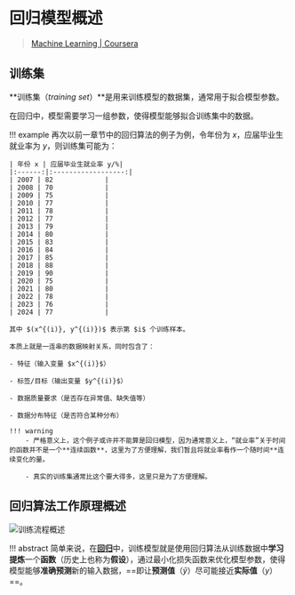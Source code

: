 # 回归模型概述

> [Machine Learning | Coursera](https://www.coursera.org/specializations/machine-learning-introduction)

## 训练集

**训练集（*training set*）**是用来训练模型的数据集，通常用于拟合模型参数。

在回归中，模型需要学习一组参数，使得模型能够拟合训练集中的数据。

!!! example
    再次以前一章节中的回归算法的例子为例，令年份为 $x$，应届毕业生就业率为 $y$，则训练集可能为：

    | 年份 x | 应届毕业生就业率 y/%|
    |:------:|:------------------:|
    | 2007 | 82             |
    | 2008 | 70             |
    | 2009 | 75             |
    | 2010 | 77             |
    | 2011 | 78             |
    | 2012 | 77             |
    | 2013 | 79             |
    | 2014 | 80             |
    | 2015 | 83             |
    | 2016 | 84             |
    | 2017 | 85             |
    | 2018 | 88             |
    | 2019 | 90             |
    | 2020 | 75             |
    | 2021 | 80             |
    | 2022 | 78             |
    | 2023 | 76             |
    | 2024 | 77             |

    其中 $(x^{(i)}, y^{(i)})$ 表示第 $i$ 个训练样本。

    本质上就是一连串的数据映射关系，同时包含了：
    
    - 特征（输入变量 $x^{(i)}$）

    - 标签/目标（输出变量 $y^{(i)}$）

    - 数据质量要求（是否存在异常值、缺失值等）

    - 数据分布特征（是否符合某种分布）

    !!! warning
        - 严格意义上，这个例子或许并不能算是回归模型，因为通常意义上，“就业率”关于时间的函数并不是一个**连续函数**，这里为了方便理解，我们暂且将就业率看作一个随时间**连续变化的量。

        - 真实的训练集通常比这个要大得多，这里只是为了方便理解。

## 回归算法工作原理概述

![训练流程概述](supervised_principle.drawio.png)

!!! abstract
    简单来说，在[**回归**](super-unsuper-learning.md#回归算法)中，训练模型就是使用回归算法从训练数据中**学习提炼**一个**函数**（历史上也称为**假设**），通过最小化损失函数来优化模型参数，使得模型能够**准确预测**新的输入数据，==即让**预测值**（$\hat{y}$）尽可能接近**实际值**（$y$）==。
